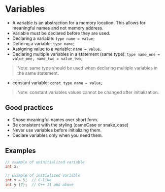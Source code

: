 # Variables

- A variable is an abstraction for a memory location. This allows for meaningful names and not memory address.
- Variable must be declared before they are used.
- Declaring a variable: `type name = value;`
- Defining a variable: `type name;`
- Assigning value to a variable: `name = value;`
- Declaring multiple variables in a statement (same type): `type name_one = value_one, name_two = value_two;`

> Note: same type should be used when declaring multiple variables in the same statement.

- constant variable: `const type name = value;`

> Note: constant variables values cannot be changed after initialization.

## Good practices

- Chose meaningful names over short form.
- Be consistent with the styling (cameCase or snake_case)
- Never use variables before initializing them.
- Declare variables only when you need them.

## Examples

```c++
// example of uninitialized variable
int x;
```

```c++
// Example of initialized variable
int x = 5;  // C-like
int y {7};  // C++ 11 and above
```
